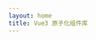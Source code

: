 ```yaml
---
layout: home
title: Vue3 原子化组件库
---
```


<Home :title-content="'使用琼楼释放你的<br>创造力'" :peculiarity-list="homePeculiarity" todcoText="阅读文档" />

<script setup>
import Home from '/.vitepress/theme/Home.vue';

const homePeculiarity = [
    '√ 可自定义', 
    '√ 生态社区', 
    '√ 深思熟虑'
]
</script>

<style>
.VPHome {
  padding-bottom: 0 !important
}
</style>

